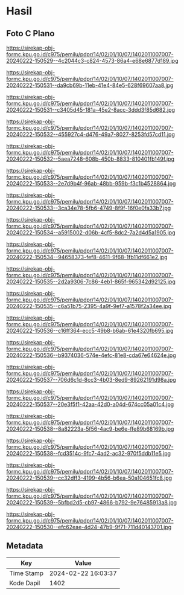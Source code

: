 # Hasil

## Foto C Plano

https://sirekap-obj-formc.kpu.go.id/c975/pemilu/pdpr/14/02/01/10/07/1402011007007-20240222-150529--4c2044c3-c824-4573-86a4-e68e6877d189.jpg

https://sirekap-obj-formc.kpu.go.id/c975/pemilu/pdpr/14/02/01/10/07/1402011007007-20240222-150531--da9cb69b-11eb-41e4-84e5-628f69607aa8.jpg

https://sirekap-obj-formc.kpu.go.id/c975/pemilu/pdpr/14/02/01/10/07/1402011007007-20240222-150531--c3405d45-181a-45e2-8acc-3ddd3f85d682.jpg

https://sirekap-obj-formc.kpu.go.id/c975/pemilu/pdpr/14/02/01/10/07/1402011007007-20240222-150532--455927c4-d476-49a7-8027-8253fd57cd11.jpg

https://sirekap-obj-formc.kpu.go.id/c975/pemilu/pdpr/14/02/01/10/07/1402011007007-20240222-150532--5aea7248-608b-450b-8833-810401fb149f.jpg

https://sirekap-obj-formc.kpu.go.id/c975/pemilu/pdpr/14/02/01/10/07/1402011007007-20240222-150533--2e7d9b4f-96ab-48bb-959b-f3c1b4528864.jpg

https://sirekap-obj-formc.kpu.go.id/c975/pemilu/pdpr/14/02/01/10/07/1402011007007-20240222-150533--3ca34e78-5fb6-4749-8f9f-16f0e0fa33b7.jpg

https://sirekap-obj-formc.kpu.go.id/c975/pemilu/pdpr/14/02/01/10/07/1402011007007-20240222-150534--a5915002-d06b-4cf5-8dc2-7a2d4d5a1905.jpg

https://sirekap-obj-formc.kpu.go.id/c975/pemilu/pdpr/14/02/01/10/07/1402011007007-20240222-150534--94658373-fef8-4611-9f68-1fb11df661e2.jpg

https://sirekap-obj-formc.kpu.go.id/c975/pemilu/pdpr/14/02/01/10/07/1402011007007-20240222-150535--2d2a9306-7c86-4eb1-865f-965342d92125.jpg

https://sirekap-obj-formc.kpu.go.id/c975/pemilu/pdpr/14/02/01/10/07/1402011007007-20240222-150535--c6a51b75-2395-4a9f-9ef7-a1578f2a34ee.jpg

https://sirekap-obj-formc.kpu.go.id/c975/pemilu/pdpr/14/02/01/10/07/1402011007007-20240222-150536--c16ff364-ecc5-49b8-b6ab-61e4320fb695.jpg

https://sirekap-obj-formc.kpu.go.id/c975/pemilu/pdpr/14/02/01/10/07/1402011007007-20240222-150536--b9374036-574e-4efc-81e8-cda67e64624e.jpg

https://sirekap-obj-formc.kpu.go.id/c975/pemilu/pdpr/14/02/01/10/07/1402011007007-20240222-150537--706d6c1d-8cc3-4b03-8ed9-89262191d98a.jpg

https://sirekap-obj-formc.kpu.go.id/c975/pemilu/pdpr/14/02/01/10/07/1402011007007-20240222-150537--20e3f5f1-42aa-42d0-a04d-674cc05a01c4.jpg

https://sirekap-obj-formc.kpu.go.id/c975/pemilu/pdpr/14/02/01/10/07/1402011007007-20240222-150538--8a82223a-5f56-4ac9-be6e-ffe89b68169b.jpg

https://sirekap-obj-formc.kpu.go.id/c975/pemilu/pdpr/14/02/01/10/07/1402011007007-20240222-150538--fcd3514c-9fc7-4ad2-ac32-970f5ddb11e5.jpg

https://sirekap-obj-formc.kpu.go.id/c975/pemilu/pdpr/14/02/01/10/07/1402011007007-20240222-150539--cc32dff3-4199-4b56-b6ea-50a104651fc8.jpg

https://sirekap-obj-formc.kpu.go.id/c975/pemilu/pdpr/14/02/01/10/07/1402011007007-20240222-150539--5bfbd2d5-cb97-4866-b792-9e76485913a8.jpg

https://sirekap-obj-formc.kpu.go.id/c975/pemilu/pdpr/14/02/01/10/07/1402011007007-20240222-150530--efc62eae-4d24-47b9-9f71-711d40143701.jpg


## Metadata

| Key        | Value               |
| ---------- | ------------------- |
| Time Stamp | 2024-02-22 16:03:37 |
| Kode Dapil | 1402                |



